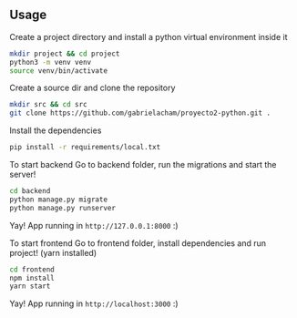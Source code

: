 ## Usage

Create a project directory and install a python virtual environment inside it

```bash
mkdir project && cd project
python3 -m venv venv
source venv/bin/activate
```

Create a source dir and clone the repository

```bash
mkdir src && cd src
git clone https://github.com/gabrielacham/proyecto2-python.git .
```

Install the dependencies

```bash
pip install -r requirements/local.txt
```
To start backend
Go to backend folder, run the migrations and start the server!

```bash
cd backend
python manage.py migrate
python manage.py runserver
```

Yay! App running in `http://127.0.0.1:8000` :)

To start frontend
Go to frontend folder, install dependencies and run project! (yarn installed)

```bash
cd frontend
npm install
yarn start
```

Yay! App running in `http://localhost:3000` :)
